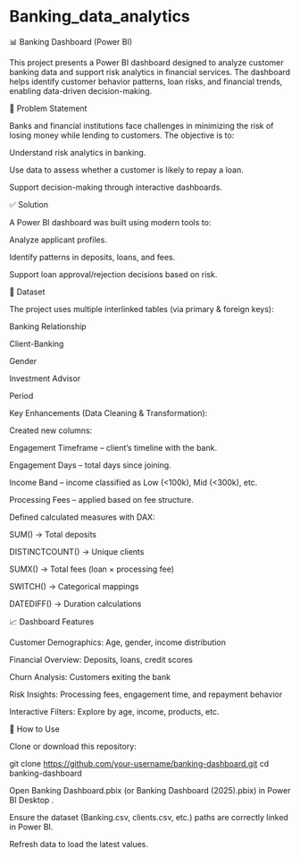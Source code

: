 # Banking_data_analytics
📊 Banking Dashboard (Power BI)

This project presents a Power BI dashboard designed to analyze customer banking data and support risk analytics in financial services. The dashboard helps identify customer behavior patterns, loan risks, and financial trends, enabling data-driven decision-making.

🔎 Problem Statement

Banks and financial institutions face challenges in minimizing the risk of losing money while lending to customers. The objective is to:

Understand risk analytics in banking.

Use data to assess whether a customer is likely to repay a loan.

Support decision-making through interactive dashboards.

✅ Solution

A Power BI dashboard was built using modern tools to:

Analyze applicant profiles.

Identify patterns in deposits, loans, and fees.

Support loan approval/rejection decisions based on risk.

📝 Dataset

The project uses multiple interlinked tables (via primary & foreign keys):

Banking Relationship

Client-Banking

Gender

Investment Advisor

Period

Key Enhancements (Data Cleaning & Transformation):

Created new columns:

Engagement Timeframe – client’s timeline with the bank.

Engagement Days – total days since joining.

Income Band – income classified as Low (<100k), Mid (<300k), etc.

Processing Fees – applied based on fee structure.

Defined calculated measures with DAX:

SUM() → Total deposits

DISTINCTCOUNT() → Unique clients

SUMX() → Total fees (loan × processing fee)

SWITCH() → Categorical mappings

DATEDIFF() → Duration calculations

📈 Dashboard Features

Customer Demographics: Age, gender, income distribution

Financial Overview: Deposits, loans, credit scores

Churn Analysis: Customers exiting the bank

Risk Insights: Processing fees, engagement time, and repayment behavior

Interactive Filters: Explore by age, income, products, etc.

🚀 How to Use

Clone or download this repository:

git clone https://github.com/your-username/banking-dashboard.git
cd banking-dashboard


Open Banking Dashboard.pbix (or Banking Dashboard (2025).pbix) in Power BI Desktop
.

Ensure the dataset (Banking.csv, clients.csv, etc.) paths are correctly linked in Power BI.

Refresh data to load the latest values.
